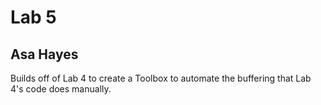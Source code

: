 # Lab 5
## Asa Hayes

Builds off of Lab 4 to create a Toolbox to automate the buffering that Lab 4's code does manually.
